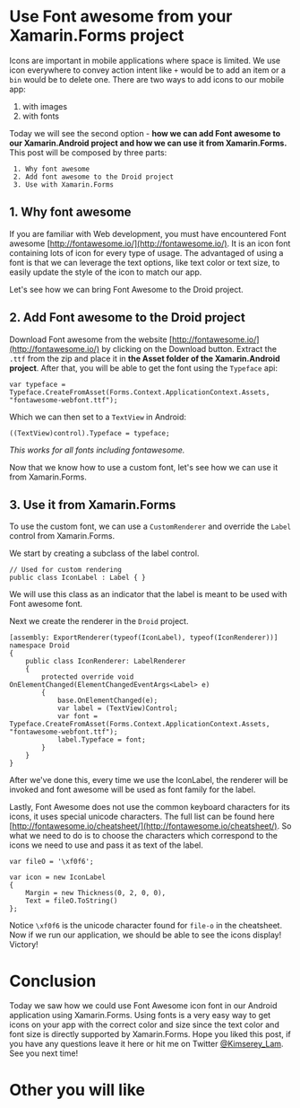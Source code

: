# Use Font awesome from your Xamarin.Forms project

Icons are important in mobile applications where space is limited.
We use icon everywhere to convey action intent like `+` would be to add an item or a `bin` would be to delete one.
There are two ways to add icons to our mobile app:
1. with images
2. with fonts

Today we will see the second option - __how we can add Font awesome to our Xamarin.Android project and how we can use it from Xamarin.Forms.__
This post will be composed by three parts:
```
 1. Why font awesome
 2. Add font awesome to the Droid project
 3. Use with Xamarin.Forms
```

## 1. Why font awesome

If you are familiar with Web development, you must have encountered Font awesome [http://fontawesome.io/](http://fontawesome.io/).
It is an icon font containing lots of icon for every type of usage. 
The advantaged of using a font is that we can leverage the text options, like text color or text size, to easily update the style of the icon to match our app.

Let's see how we can bring Font Awesome to the Droid project.

## 2. Add Font awesome to the Droid project

Download Font awesome from the website [http://fontawesome.io/](http://fontawesome.io/) by clicking on the Download button.
Extract the `.ttf` from the zip and place it in __the Asset folder of the Xamarin.Android project__.
After that, you will be able to get the font using the `Typeface` api:

```
var typeface = Typeface.CreateFromAsset(Forms.Context.ApplicationContext.Assets, "fontawesome-webfont.ttf");
```

Which we can then set to a `TextView` in Android:

```
((TextView)control).Typeface = typeface;
```

_This works for all fonts including fontawesome._

Now that we know how to use a custom font, let's see how we can use it from Xamarin.Forms.

## 3. Use it from Xamarin.Forms

To use the custom font, we can use a `CustomRenderer` and override the `Label` control from Xamarin.Forms.

We start by creating a subclass of the label control.

```
// Used for custom rendering
public class IconLabel : Label { }
```

We will use this class as an indicator that the label is meant to be used with Font awesome font.

Next we create the renderer in the `Droid` project.

```
[assembly: ExportRenderer(typeof(IconLabel), typeof(IconRenderer))]
namespace Droid
{
	public class IconRenderer: LabelRenderer
	{
		protected override void OnElementChanged(ElementChangedEventArgs<Label> e)
		{
			base.OnElementChanged(e);
			var label = (TextView)Control;
			var font = Typeface.CreateFromAsset(Forms.Context.ApplicationContext.Assets, "fontawesome-webfont.ttf");
			label.Typeface = font;
		}
	}
}
```

After we've done this, every time we use the IconLabel, the renderer will be invoked and font awesome will be used as font family for the label.

Lastly, Font Awesome does not use the common keyboard characters for its icons, it uses special unicode characters.
The full list can be found here [http://fontawesome.io/cheatsheet/](http://fontawesome.io/cheatsheet/). 
So what we need to do is to choose the characters which correspond to the icons we need to use and pass it as text of the label.

```
var fileO = '\xf0f6';

var icon = new IconLabel
{
    Margin = new Thickness(0, 2, 0, 0),
    Text = fileO.ToString()
};
```

Notice `\xf0f6` is the unicode character found for `file-o` in the cheatsheet.
Now if we run our application, we should be able to see the icons display! Victory!

# Conclusion

Today we saw how we could use Font Awesome icon font in our Android application using Xamarin.Forms. Using fonts is a very easy way to get icons on your app with the correct color and size since the text color and font size is directly supported by Xamarin.Forms. Hope you liked this post, if you have any questions leave it here or hit me on Twitter [@Kimserey_Lam](). See you next time!

# Other you will like

